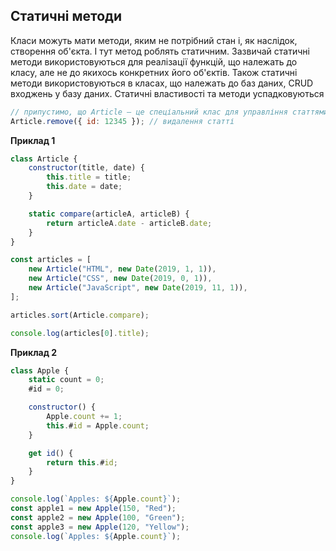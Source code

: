 ## Статичні методи

Класи можуть мати методи, яким не потрібний стан і, як наслідок, створення об'єкта. І тут метод роблять статичним. Зазвичай статичні методи використовуються для реалізації функцій, що належать до класу, але не до якихось конкретних його об'єктів. Також статичні методи використовуються в класах, що належать до баз даних, CRUD входжень у базу даних. Статичні властивості та методи успадковуються

```js
// припустимо, що Article — це спеціальний клас для управління статтями
Article.remove({ id: 12345 }); // видалення статті
```

**Приклад 1**

```js
class Article {
    constructor(title, date) {
        this.title = title;
        this.date = date;
    }

    static compare(articleA, articleB) {
        return articleA.date - articleB.date;
    }
}

const articles = [
    new Article("HTML", new Date(2019, 1, 1)),
    new Article("CSS", new Date(2019, 0, 1)),
    new Article("JavaScript", new Date(2019, 11, 1)),
];

articles.sort(Article.compare);

console.log(articles[0].title);
```

**Приклад 2**

```js
class Apple {
    static count = 0;
    #id = 0;

    constructor() {
        Apple.count += 1;
        this.#id = Apple.count;
    }

    get id() {
        return this.#id;
    }
}

console.log(`Apples: ${Apple.count}`);
const apple1 = new Apple(150, "Red");
const apple2 = new Apple(100, "Green");
const apple3 = new Apple(120, "Yellow");
console.log(`Apples: ${Apple.count}`);
```
